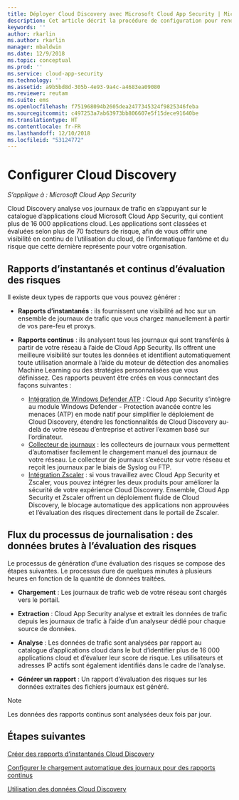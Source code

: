```yaml
---
title: Déployer Cloud Discovery avec Microsoft Cloud App Security | Microsoft Docs
description: Cet article décrit la procédure de configuration pour rendre Cloud Discovery opérationnel.
keywords: ''
author: rkarlin
ms.author: rkarlin
manager: mbaldwin
ms.date: 12/9/2018
ms.topic: conceptual
ms.prod: ''
ms.service: cloud-app-security
ms.technology: ''
ms.assetid: a9b5bd8d-305b-4e93-9a4c-a4683ea09080
ms.reviewer: reutam
ms.suite: ems
ms.openlocfilehash: f751968094b2605dea2477345324f9825346feba
ms.sourcegitcommit: c497253a7ab63973bb806607e5f15dece91640be
ms.translationtype: HT
ms.contentlocale: fr-FR
ms.lasthandoff: 12/10/2018
ms.locfileid: "53124772"
---
```

# <a name="set-up-cloud-discovery"></a>Configurer Cloud Discovery

*S’applique à : Microsoft Cloud App Security*

Cloud Discovery analyse vos journaux de trafic en s’appuyant sur le catalogue d’applications cloud Microsoft Cloud App Security, qui contient plus de 16 000 applications cloud. Les applications sont classées et évaluées selon plus de 70 facteurs de risque, afin de vous offrir une visibilité en continu de l’utilisation du cloud, de l’informatique fantôme et du risque que cette dernière représente pour votre organisation.

## <a name="snapshot-and-continuous-risk-assessment-reports"></a>Rapports d’instantanés et continus d’évaluation des risques 

Il existe deux types de rapports que vous pouvez générer : 

- **Rapports d’instantanés** : ils fournissent une visibilité ad hoc sur un ensemble de journaux de trafic que vous chargez manuellement à partir de vos pare-feu et proxys.

- **Rapports continus** : ils analysent tous les journaux qui sont transférés à partir de votre réseau à l’aide de Cloud App Security. Ils offrent une meilleure visibilité sur toutes les données et identifient automatiquement toute utilisation anormale à l’aide du moteur de détection des anomalies Machine Learning ou des stratégies personnalisées que vous définissez. Ces rapports peuvent être créés en vous connectant des façons suivantes :

  - [Intégration de Windows Defender ATP](wdatp-integration.md) : Cloud App Security s’intègre au module Windows Defender - Protection avancée contre les menaces (ATP) en mode natif pour simplifier le déploiement de Cloud Discovery, étendre les fonctionnalités de Cloud Discovery au-delà de votre réseau d’entreprise et activer l’examen basé sur l’ordinateur.
  - [Collecteur de journaux](discovery-docker.md) : les collecteurs de journaux vous permettent d’automatiser facilement le chargement manuel des journaux de votre réseau. Le collecteur de journaux s’exécute sur votre réseau et reçoit les journaux par le biais de Syslog ou FTP.
  - [Intégration Zscaler](zscaler-integration.md) : si vous travaillez avec Cloud App Security et Zscaler, vous pouvez intégrer les deux produits pour améliorer la sécurité de votre expérience Cloud Discovery. Ensemble, Cloud App Security et Zscaler offrent un déploiement fluide de Cloud Discovery, le blocage automatique des applications non approuvées et l’évaluation des risques directement dans le portail de Zscaler.

## <a name="log-process-flow-from-raw-data-to-risk-assessment"></a>Flux du processus de journalisation : des données brutes à l’évaluation des risques

Le processus de génération d’une évaluation des risques se compose des étapes suivantes. Le processus dure de quelques minutes à plusieurs heures en fonction de la quantité de données traitées.  

- **Chargement** : Les journaux de trafic web de votre réseau sont chargés vers le portail.  

- **Extraction** : Cloud App Security analyse et extrait les données de trafic depuis les journaux de trafic à l’aide d’un analyseur dédié pour chaque source de données.  

- **Analyse** : Les données de trafic sont analysées par rapport au catalogue d’applications cloud dans le but d’identifier plus de 16 000 applications cloud et d’évaluer leur score de risque. Les utilisateurs et adresses IP actifs sont également identifiés dans le cadre de l’analyse.  

- **Générer un rapport** : Un rapport d’évaluation des risques sur les données extraites des fichiers journaux est généré.


>[!NOTE]
> Les données des rapports continus sont analysées deux fois par jour.


## <a name="next-steps"></a>Étapes suivantes

[Créer des rapports d’instantanés Cloud Discovery](create-snapshot-cloud-discovery-reports.md)

[Configurer le chargement automatique des journaux pour des rapports continus](configure-automatic-log-upload-for-continuous-reports.md)

[Utilisation des données Cloud Discovery](working-with-cloud-discovery-data.md)